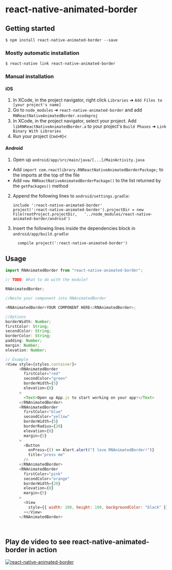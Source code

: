 # react-native-animated-border

## Getting started

`$ npm install react-native-animated-border --save`

### Mostly automatic installation

`$ react-native link react-native-animated-border`

### Manual installation

#### iOS

1. In XCode, in the project navigator, right click `Libraries` ➜ `Add Files to [your project's name]`
2. Go to `node_modules` ➜ `react-native-animated-border` and add `RNReactNativeAnimatedBorder.xcodeproj`
3. In XCode, in the project navigator, select your project. Add `libRNReactNativeAnimatedBorder.a` to your project's `Build Phases` ➜ `Link Binary With Libraries`
4. Run your project (`Cmd+R`)<

#### Android

1. Open up `android/app/src/main/java/[...]/MainActivity.java`

- Add `import com.reactlibrary.RNReactNativeAnimatedBorderPackage;` to the imports at the top of the file
- Add `new RNReactNativeAnimatedBorderPackage()` to the list returned by the `getPackages()` method

2. Append the following lines to `android/settings.gradle`:
   ```
   include ':react-native-animated-border'
   project(':react-native-animated-border').projectDir = new File(rootProject.projectDir, 	'../node_modules/react-native-animated-border/android')
   ```
3. Insert the following lines inside the dependencies block in `android/app/build.gradle`:
   ```
     compile project(':react-native-animated-border')
   ```

## Usage

```javascript
import RNAnimatedBorder from "react-native-animated-border";

// TODO: What to do with the module?

RNAnimatedBorder;

//Neste your component into RNAnimatedBorder

<RNAnimatedBorder>YOUR COMPONENT HERE</RNAnimatedBorder>;

//Options
borderWidth: Number;
firstColor: String;
secondColor: String;
borderColor: String;
padding: Number;
margin: Number;
elevation: Number;
```

```javascript
// Example
<View style={styles.container}>
      <RNAnimatedBorder
        firstColor="red"
        secondColor="green"
        borderWidth={5}
        elevation={8}
      >
        <Text>Open up App.js to start working on your app!</Text>
      </RNAnimatedBorder>
      <RNAnimatedBorder
        firstColor="blue"
        secondColor="yellow"
        borderWidth={5}
        borderRadius={20}
        elevation={8}
        margin={5}
      >
        <Button
          onPress={() => Alert.alert("I love RNAnimatedBorder!")}
          title="press me"
        />
      </RNAnimatedBorder>
      <RNAnimatedBorder
        firstColor="pink"
        secondColor="orange"
        borderWidth={20}
        elevation={8}
        margin={5}
      >
        <View
          style={{ width: 100, height: 100, backgroundColor: "black" }}
        ></View>
      </RNAnimatedBorder>




```

## Play de video to see react-native-animated-border in action

[![react-native-animated-border](https://img.youtube.com/vi/CmvB4crSgYc/0.jpg)](https://www.youtube.com/watch?v=CmvB4crSgYc)
